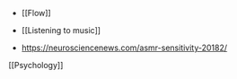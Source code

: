 - [[Flow]]
- [[Listening to music]]

- https://neurosciencenews.com/asmr-sensitivity-20182/

[[Psychology]]
